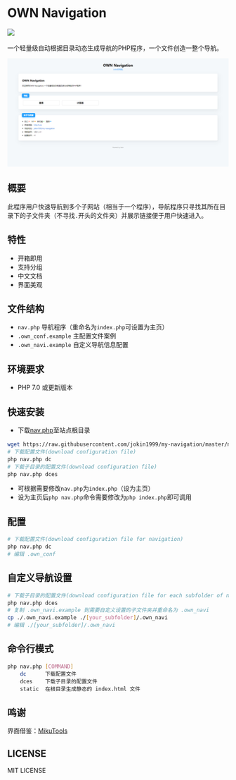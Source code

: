 # OWN Navigation

[![](https://data.jsdelivr.com/v1/package/gh/jokin1999/my-navigation/badge)](https://www.jsdelivr.com/package/gh/jokin1999/my-navigation)

一个轻量级自动根据目录动态生成导航的PHP程序，一个文件创造一整个导航。

![Preview](./preview.png)

## 概要

此程序用户快速导航到多个子网站（相当于一个程序），导航程序只寻找其所在目录下的子文件夹（不寻找`.`开头的文件夹）并展示链接便于用户快速进入。

## 特性

- 开箱即用
- 支持分组
- 中文文档
- 界面美观

## 文件结构

- `nav.php` 导航程序（重命名为`index.php`可设置为主页）
- `.own_conf.example` 主配置文件案例
- `.own_navi.example` 自定义导航信息配置

## 环境要求

- PHP 7.0 或更新版本

## 快速安装

- 下载[nav.php](https://raw.githubusercontent.com/jokin1999/my-navigation/master/nav.php)至站点根目录

```bash
wget https://raw.githubusercontent.com/jokin1999/my-navigation/master/nav.php
# 下载配置文件(download configuration file)
php nav.php dc
# 下载子目录的配置文件(download configuration file)
php nav.php dces
```

- 可根据需要修改`nav.php`为`index.php`（设为主页）
- 设为主页后`php nav.php`命令需要修改为`php index.php`即可调用

## 配置

```bash
# 下载配置文件(download configuration file for navigation)
php nav.php dc
# 编辑 .own_conf
```

## 自定义导航设置

```bash
# 下载子目录的配置文件(download configuration file for each subfolder of navigation)
php nav.php dces
# 复制 .own_navi.example 到需要自定义设置的子文件夹并重命名为 .own_navi
cp ./.own_navi.example ./[your_subfolder]/.own_navi
# 编辑 ./[your_subfolder]/.own_navi
```

## 命令行模式
```bash
php nav.php [COMMAND]
    dc      下载配置文件
    dces    下载子目录的配置文件
    static  在根目录生成静态的 index.html 文件
```

## 鸣谢

界面借鉴：[MikuTools](https://github.com/Ice-Hazymoon/MikuTools)

## LICENSE

MIT LICENSE
